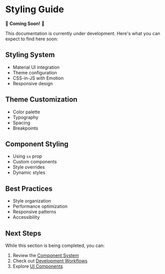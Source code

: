 # Styling Guide

🚧 **Coming Soon!** 🚧

This documentation is currently under development. Here's what you can expect to find here soon:

## Styling System
- Material UI integration
- Theme configuration
- CSS-in-JS with Emotion
- Responsive design

## Theme Customization
- Color palette
- Typography
- Spacing
- Breakpoints

## Component Styling
- Using `sx` prop
- Custom components
- Style overrides
- Dynamic styles

## Best Practices
- Style organization
- Performance optimization
- Responsive patterns
- Accessibility

## Next Steps
While this section is being completed, you can:
1. Review the [Component System](/docs/architecture/components)
2. Check out [Development Workflows](/docs/development/workflows)
3. Explore [UI Components](/docs/architecture/components) 